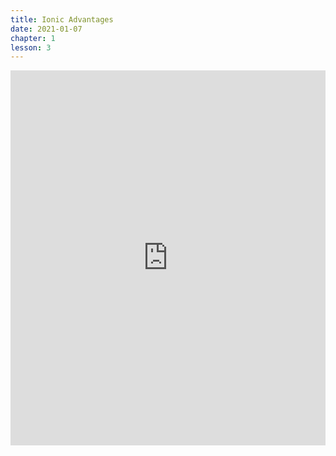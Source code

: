 ```yaml
---
title: Ionic Advantages
date: 2021-01-07
chapter: 1
lesson: 3
---
```


<iframe width="100%" height="600" src="https://www.youtube.com/embed/jacyluSlh1I" title="YouTube video player" frameborder="0" allow="accelerometer; autoplay; clipboard-write; encrypted-media; gyroscope; picture-in-picture" allowfullscreen></iframe>
